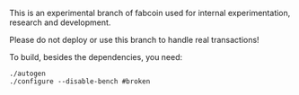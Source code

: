This is an experimental branch of fabcoin used for internal experimentation, research and development. 

Please do not deploy or use this branch to handle real transactions! 

To build, besides the dependencies, you need:
```
./autogen
./configure --disable-bench #broken

```
